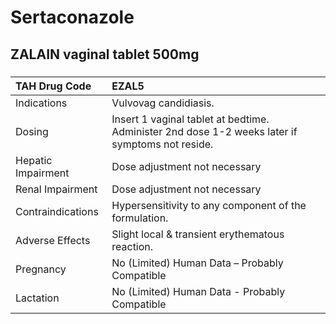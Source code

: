 # Sertaconazole

## ZALAIN vaginal tablet 500mg

##### 

| TAH Drug Code      | EZAL5                                                                                           |
|:-------------------|:------------------------------------------------------------------------------------------------|
| Indications        | Vulvovag candidiasis.                                                                           |
| Dosing             | Insert 1 vaginal tablet at bedtime. Administer 2nd dose 1-2 weeks later if symptoms not reside. |
| Hepatic Impairment | Dose adjustment not necessary                                                                   |
| Renal Impairment   | Dose adjustment not necessary                                                                   |
| Contraindications  | Hypersensitivity to any component of the formulation.                                           |
| Adverse Effects    | Slight local & transient erythematous reaction.                                                 |
| Pregnancy          | No (Limited) Human Data – Probably Compatible                                                   |
| Lactation          | No (Limited) Human Data - Probably Compatible                                                   |

